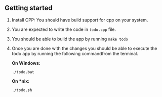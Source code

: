## Getting started

1. Install CPP: You should have build support for cpp on your system.

2. You are expected to write the code in `todo.cpp` file.

3. You should be able to build the app by running `make todo`

4. Once you are done with the changes you should be able to execute the todo app by running the following commandfrom the terminal.

   **On Windows:**

   ```
   ./todo.bat
   ```

   **On \*nix:**

   ```
   ./todo.sh
   ```
